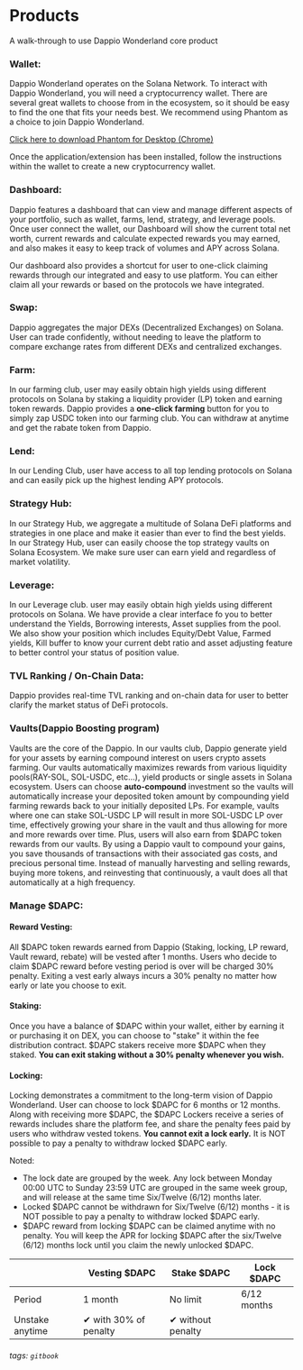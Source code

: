 # Products

A walk-through to use Dappio Wonderland core product

### Wallet:

Dappio Wonderland operates on the Solana Network. To interact with Dappio Wonderland, you will need a cryptocurrency wallet. There are several great wallets to choose from in the ecosystem, so it should be easy to find the one that fits your needs best. 
We recommend using Phantom as a choice to join Dappio Wonderland.

[Click here to download Phantom for Desktop (Chrome)](https://phantom.app/download)

Once the application/extension has been installed, follow the instructions within the wallet to create a new cryptocurrency wallet.

### Dashboard:
Dappio features a dashboard that can view and manage different aspects of your portfolio, such as wallet, farms, lend, strategy, and leverage pools. Once user connect the wallet, our Dashboard will show the current total net worth, current rewards and calculate expected rewards you may earned, and also makes it easy to keep track of volumes and APY across Solana. 

Our dashboard also provides a shortcut for user to one-click claiming rewards through our integrated and easy to use platform. You can either claim all your rewards or based on the protocols we have integrated. 


### Swap:
Dappio aggregates the major DEXs (Decentralized Exchanges) on Solana. User can trade confidently, without needing to leave the platform to compare exchange rates from different DEXs and centralized exchanges.

### Farm:
In our farming club, user may easily obtain high yields using different protocols on Solana by staking a liquidity provider (LP) token and earning token rewards. Dappio provides a **one-click farming** button for you to simply zap USDC token into our farming club. You can withdraw at anytime and get the rabate token from Dappio.


### Lend:
In our Lending Club, user have access to all top lending protocols on Solana and can easily pick up the highest lending APY protocols.

### Strategy Hub:
In our Strategy Hub, we aggregate a multitude of Solana DeFi platforms and strategies in one place and make it easier than ever to find the best yields. In our Strategy Hub, user can easily choose the top strategy vaults on Solana Ecosystem. We make sure user can earn yield and regardless of market volatility.

### Leverage:
In our Leverage club. user may easily obtain high yields using different protocols on Solana. We have provide a clear interface fo you to better understand the Yields, Borrowing interests, Asset supplies from the pool. We also show your position which includes Equity/Debt Value, Farmed yields, Kill buffer to know your current debt ratio and asset adjusting feature to better control your status of position value.

### TVL Ranking / On-Chain Data:
Dappio provides real-time TVL ranking and on-chain data for user to better clarify the market status of DeFi protocols.


### Vaults(Dappio Boosting program)
Vaults are the core of the Dappio. In our vaults club, Dappio generate yield for your assets by earning compound interest on users crypto assets farming. Our vaults automatically maximizes rewards from various liquidity pools(RAY-SOL, SOL-USDC, etc…), yield products or single assets in Solana ecosystem. Users can choose **auto-compound** investment so the vaults will automatically increase your deposited token amount by compounding yield farming rewards back to your initially deposited LPs. For example, vaults where one can stake SOL-USDC LP will result in more SOL-USDC LP over time, effectively growing your share in the vault and thus allowing for more and more rewards over time. Plus, users will also earn from $DAPC token rewards from our vaults. By using a Dappio vault to compound your gains, you save thousands of transactions with their associated gas costs, and precious personal time. Instead of manually harvesting and selling rewards, buying more tokens, and reinvesting that continuously, a vault does all that automatically at a high frequency.



### Manage $DAPC:

#### Reward Vesting:

All $DAPC token rewards earned from Dappio (Staking, locking, LP reward, Vault reward, rebate) will  be vested after 1 months. Users who decide to claim $DAPC reward before vesting period is over will be charged 30% penalty. Exiting a vest early always incurs a 30% penalty no matter how early or late you choose to exit. 

#### Staking:

Once you have a balance of $DAPC within your wallet, either by earning it or purchasing it on DEX, you can choose to "stake" it within the fee distribution contract.
$DAPC stakers receive more $DAPC when they staked. **You can exit staking without a 30% penalty whenever you wish.**

#### Locking:

Locking demonstrates a commitment to the long-term vision of Dappio Wonderland. User can choose to lock $DAPC for 6 months or 12 months. Along with receiving more $DAPC, the $DAPC Lockers receive a series of rewards includes share the platform fee, and share the penalty fees paid by users who withdraw vested tokens. **You cannot exit a lock early.** It is NOT possible to pay a penalty to withdraw locked $DAPC early.

Noted:
- The lock date are grouped by the week. Any lock between Monday 00:00 UTC to Sunday 23:59 UTC are grouped in the same week group, and will release at the same time Six/Twelve (6/12) months later.
- Locked $DAPC cannot be withdrawn for Six/Twelve (6/12) months - it is NOT possible to pay a penalty to withdraw locked $DAPC early.
- $DAPC reward from locking $DAPC can be claimed anytime with no penalty. You will keep the APR for locking $DAPC after the six/Twelve (6/12) months lock until you claim the newly unlocked $DAPC.



|  | Vesting $DAPC |Stake $DAPC | Lock $DAPC |
| - | - | - | - | 
| Period|1 month | No limit|  6/12 months | 
| Unstake anytime |✔ with 30% of penalty |✔ without penalty |


###### tags: `gitbook`
